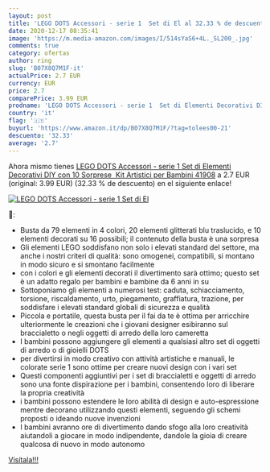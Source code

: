 ```yaml
---
layout: post
title: 'LEGO DOTS Accessori - serie 1  Set di El al 32.33 % de descuento'
date: 2020-12-17 08:35:41
image: 'https://m.media-amazon.com/images/I/514sYaS6+4L._SL200_.jpg'
comments: true
category: ofertas
author: ring
slug: 'B07X8Q7M1F-it'
actualPrice: 2.7 EUR
currency: EUR
price: 2.7
comparePrice: 3.99 EUR
prodname: 'LEGO DOTS Accessori - serie 1  Set di Elementi Decorativi DIY con 10 Sorprese  Kit Artistici per Bambini  41908'
country: 'it'
flag: '🇮🇹'
buyurl: 'https://www.amazon.it/dp/B07X8Q7M1F/?tag=tolees00-21'
descuento: '32.33'
average: '2.7'
---
```


Ahora mismo tienes [LEGO DOTS Accessori - serie 1  Set di Elementi Decorativi DIY con 10 Sorprese  Kit Artistici per Bambini  41908](https://www.amazon.it/dp/B07X8Q7M1F/?tag=tolees00-21) a 2.7 EUR (original: 3.99 EUR) (32.33 %  de descuento) en el siguiente enlace!

[![LEGO DOTS Accessori - serie 1  Set di El](https://m.media-amazon.com/images/I/514sYaS6+4L._SL200_.jpg)](https://www.amazon.it/dp/B07X8Q7M1F/?tag=tolees00-21)

🔎:

- Busta da 79 elementi in 4 colori, 20 elementi glitterati blu traslucido, e 10 elementi decorati su 16 possibili; il contenuto della busta è una sorpresa
- Gli elementi LEGO soddisfano non solo i elevati standard del settore, ma anche i nostri criteri di qualità: sono omogenei, compatibili, si montano in modo sicuro e si smontano facilmente
- con i colori e gli elementi decorati il divertimento sarà ottimo; questo set è un adatto regalo per bambini e bambine da 6 anni in su
- Sottoponiamo gli elementi a numerosi test: caduta, schiacciamento, torsione, riscaldamento, urto, piegamento, graffiatura, trazione, per soddisfare i elevati standard globali di sicurezza e qualità
- Piccola e portatile, questa busta per il fai da te è ottima per arricchire ulteriormente le creazioni che i giovani designer esibiranno sul braccialetto o negli oggetti di arredo della loro cameretta
- I bambini possono aggiungere gli elementi a qualsiasi altro set di oggetti di arredo o di gioielli DOTS
- per divertirsi in modo creativo con attività artistiche e manuali, le colorate serie 1 sono ottime per creare nuovi design con i vari set
- Questi componenti aggiuntivi per i set di braccialetti e oggetti di arredo sono una fonte dispirazione per i bambini, consentendo loro di liberare la propria creatività
- i bambini possono estendere le loro abilità di design e auto-espressione mentre decorano utilizzando questi elementi, seguendo gli schemi proposti o ideando nuove invenzioni
- I bambini avranno ore di divertimento dando sfogo alla loro creatività aiutandoli a giocare in modo indipendente, dandole la gioia di creare qualcosa di nuovo in modo autonomo

[Visítala!!!](https://www.amazon.it/dp/B07X8Q7M1F/?tag=tolees00-21)
